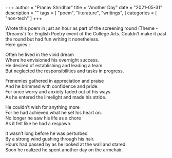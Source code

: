 +++
author = "Pranav Shridhar"
title = "Another Day"
date = "2021-05-31"
description = ""
tags = [
    "poem",
    "literature",
	"writings",
]
categories = [
    "non-tech"
]
+++

Wrote this poem in just an hour as part of the screening round (Theme - 'Dreams') for English Poetry event of the College Arts. Couldn't make it past the round but had fun writing it nonetheless.  
Here goes :


Often he lived in the vivid dream  
Where he envisioned his overnight success.  
He desired of establishing and leading a team  
But neglected the responsibilities and tasks in progress.  

Frenemies gathered in appreciation and praise  
And he brimmed with confidence and pride.  
For once worry and anxiety faded out of his ways  
As he entered the limelight and made his stride.  

He couldn’t wish for anything more  
For he had achieved what he set his heart on.  
No longer he saw his life as a chore  
As it felt like he had a respawn.  

It wasn’t long before he was perturbed  
By a strong wind gushing through his hair.  
Hours had passed by as he looked at the wall and stared.  
Soon he realized he spent another day on the armchair.  